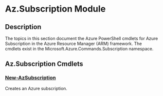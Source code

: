 ﻿---
Module Name: Az.Subscription
Module Guid: 8074e741-0979-4b4e-8f9b-7243f213d98a
Download Help Link: https://docs.microsoft.com/en-us/powershell/module/az.subscription
Help Version: 1.0.0.0
Locale: en-US
---

# Az.Subscription Module
## Description
The topics in this section document the Azure PowerShell cmdlets for Azure Subscription in the Azure Resource Manager (ARM) framework. The cmdlets exist in the Microsoft.Azure.Commands.Subscription namespace.

## Az.Subscription Cmdlets
### [New-AzSubscription](New-AzSubscription.md)
Creates an Azure subscription.

